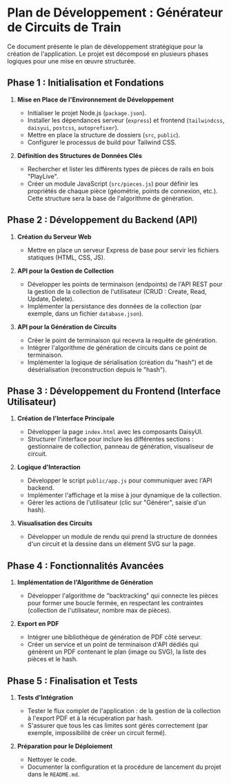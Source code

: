 # Plan de Développement : Générateur de Circuits de Train

Ce document présente le plan de développement stratégique pour la création de l'application. Le projet est décomposé en plusieurs phases logiques pour une mise en œuvre structurée.

## Phase 1 : Initialisation et Fondations

1.  **Mise en Place de l'Environnement de Développement**
    -   Initialiser le projet Node.js (`package.json`).
    -   Installer les dépendances serveur (`express`) et frontend (`tailwindcss`, `daisyui`, `postcss`, `autoprefixer`).
    -   Mettre en place la structure de dossiers (`src`, `public`).
    -   Configurer le processus de build pour Tailwind CSS.

2.  **Définition des Structures de Données Clés**
    -   Rechercher et lister les différents types de pièces de rails en bois "PlayLive".
    -   Créer un module JavaScript (`src/pieces.js`) pour définir les propriétés de chaque pièce (géométrie, points de connexion, etc.). Cette structure sera la base de l'algorithme de génération.

## Phase 2 : Développement du Backend (API)

1.  **Création du Serveur Web**
    -   Mettre en place un serveur Express de base pour servir les fichiers statiques (HTML, CSS, JS).

2.  **API pour la Gestion de Collection**
    -   Développer les points de terminaison (endpoints) de l'API REST pour la gestion de la collection de l'utilisateur (CRUD : Create, Read, Update, Delete).
    -   Implémenter la persistance des données de la collection (par exemple, dans un fichier `database.json`).

3.  **API pour la Génération de Circuits**
    -   Créer le point de terminaison qui recevra la requête de génération.
    -   Intégrer l'algorithme de génération de circuits dans ce point de terminaison.
    -   Implémenter la logique de sérialisation (création du "hash") et de désérialisation (reconstruction depuis le "hash").

## Phase 3 : Développement du Frontend (Interface Utilisateur)

1.  **Création de l'Interface Principale**
    -   Développer la page `index.html` avec les composants DaisyUI.
    -   Structurer l'interface pour inclure les différentes sections : gestionnaire de collection, panneau de génération, visualiseur de circuit.

2.  **Logique d'Interaction**
    -   Développer le script `public/app.js` pour communiquer avec l'API backend.
    -   Implémenter l'affichage et la mise à jour dynamique de la collection.
    -   Gérer les actions de l'utilisateur (clic sur "Générer", saisie d'un hash).

3.  **Visualisation des Circuits**
    -   Développer un module de rendu qui prend la structure de données d'un circuit et la dessine dans un élément SVG sur la page.

## Phase 4 : Fonctionnalités Avancées

1.  **Implémentation de l'Algorithme de Génération**
    -   Développer l'algorithme de "backtracking" qui connecte les pièces pour former une boucle fermée, en respectant les contraintes (collection de l'utilisateur, nombre max de pièces).

2.  **Export en PDF**
    -   Intégrer une bibliothèque de génération de PDF côté serveur.
    -   Créer un service et un point de terminaison d'API dédiés qui génèrent un PDF contenant le plan (image ou SVG), la liste des pièces et le hash.

## Phase 5 : Finalisation et Tests

1.  **Tests d'Intégration**
    -   Tester le flux complet de l'application : de la gestion de la collection à l'export PDF et à la récupération par hash.
    -   S'assurer que tous les cas limites sont gérés correctement (par exemple, impossibilité de créer un circuit fermé).

2.  **Préparation pour le Déploiement**
    -   Nettoyer le code.
    -   Documenter la configuration et la procédure de lancement du projet dans le `README.md`.
